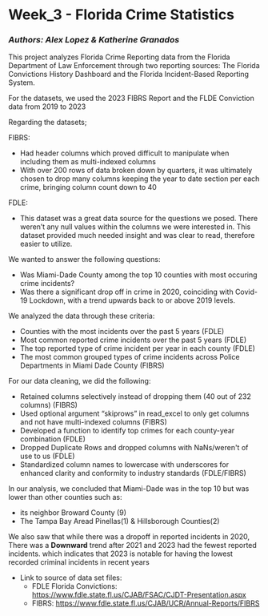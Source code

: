 # Week_3 - Florida Crime Statistics
### *Authors: Alex Lopez & Katherine Granados*
This project analyzes Florida Crime Reporting data from the Florida Department of Law Enforcement 
through two reporting sources: The Florida Convictions History Dashboard and 
the Florida Incident-Based Reporting System. 

For the datasets, we used the 2023 FIBRS Report and the FLDE Conviction data from 
2019 to 2023

Regarding the datasets;

FIBRS: 

- Had header columns which proved difficult to manipulate when including them as multi-indexed columns
- With over 200 rows of data broken down by quarters, it was ultimately chosen to drop many columns 
  keeping the year to date section per each crime, bringing column count down to 40
  
FDLE:	  
- This dataset was a great data source for the questions we posed. 
  There weren’t any null values within the columns we were interested in. 
  This dataset provided much needed insight and was clear to read, 
  therefore easier to utilize.
	  
We wanted to answer the following questions: 
- Was Miami-Dade County among the top 10 counties with most occuring crime incidents?
- Was there a significant drop off in crime in 2020, coinciding with Covid-19 Lockdown,
  with a trend upwards back to or above 2019 levels.
  
We analyzed the data through these criteria:
- Counties with the most incidents over the past 5 years (FDLE)
- Most common reported crime incidents over the past 5 years (FDLE) 
- The top reported type of crime incident per year in each county (FDLE)
- The most common grouped types of crime incidents across Police Departments 
  in Miami Dade County (FIBRS)

For our data cleaning, we did the following: 
- Retained columns selectively instead of dropping them (40 out of 232 columns) (FIBRS)
- Used optional argument “skiprows” in read_excel to only get columns and 
  not have multi-indexed columns (FIBRS)
- Developed a function to identify top crimes for each county-year combination (FDLE)
- Dropped Duplicate Rows and dropped columns with NaNs/weren't of use to us (FDLE)
- Standardized column names to lowercase with underscores for 
  enhanced clarity and conformity to industry standards (FDLE/FIBRS)

In our analysis, we concluded that Miami-Dade was in the top 10 but was lower 
than other counties such as:
- its neighbor Broward County (9)
- The Tampa Bay Aread Pinellas(1) & Hillsborough Counties(2)

We also saw that while there was a dropoff in reported incidents in 2020, 
There was a **Downward** trend after 2021 and 2023 had the fewest reported incidents.
which indicates that 2023 is notable for having the lowest recorded criminal incidents 
in recent years 
 
- Link to source of data set files: 
	- FDLE Florida Convictions: https://www.fdle.state.fl.us/CJAB/FSAC/CJDT-Presentation.aspx
	- FIBRS: https://www.fdle.state.fl.us/CJAB/UCR/Annual-Reports/FIBRS
	
	
	
